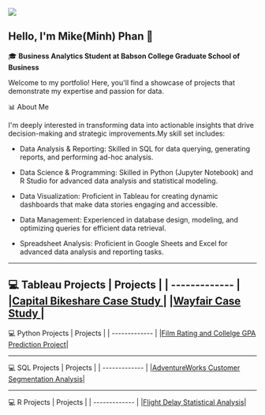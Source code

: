 ![](https://komarev.com/ghpvc/?username=MinhPhanBabsonMSBA)
## Hello, I'm Mike(Minh) Phan 👋 

 🎓 **Business Analytics Student at Babson College Graduate School of Business**
 
 Welcome to my portfolio! Here, you'll find a showcase of projects that demonstrate my expertise and passion for data.

📊 About Me 

I'm deeply interested in transforming data into actionable insights that drive decision-making and strategic improvements.My skill set includes:

- Data Analysis & Reporting: Skilled in SQL for data querying, generating reports, and performing ad-hoc analysis. 

- Data Science & Programming: Skilled in Python (Jupyter Notebook) and R Studio for advanced data analysis and statistical modeling.

- Data Visualization: Proficient in Tableau for creating dynamic dashboards that make data stories engaging and accessible. 

- Data Management: Experienced in database design, modeling, and optimizing queries for efficient data retrieval. 

- Spreadsheet Analysis: Proficient in Google Sheets and Excel for advanced data analysis and reporting tasks.

--------------------------------------------------------------------------------------------------------------

💻 Tableau Projects
| Projects | 
| ------------- | 
|[Capital Bikeshare Case Study ](https://github.com/MinhPhanBabsonMSBA/Bike-Share-Case-Study)| 
|[Wayfair Case Study ](https://github.com/MinhPhanBabsonMSBA/Wayfair-Case-study) |
--------------------------------------------------------------------------------------------------------------

💻 Python Projects
| Projects | 
| ------------- | 
|[Film Rating and Collelge GPA Prediction Project](https://github.com/MinhPhanBabsonMSBA/Introduction?tab=readme-ov-file#film-label-prediction-and-college-gpa-data-analysis)| 

--------------------------------------------------------------------------------------------------------------

💻 SQL Projects
| Projects | 
| ------------- | 
|[AdventureWorks Customer Segmentation Analysis](https://github.com/MinhPhanBabsonMSBA/AdventureWorks_Customer_Segmentation)|


--------------------------------------------------------------------------------------------------------------

💻 R Projects
| Projects | 
| ------------- | 
|[Flight Delay Statistical Analysis](https://github.com/MinhPhanBabsonMSBA/AdventureWorks_Customer_Segmentation)|
